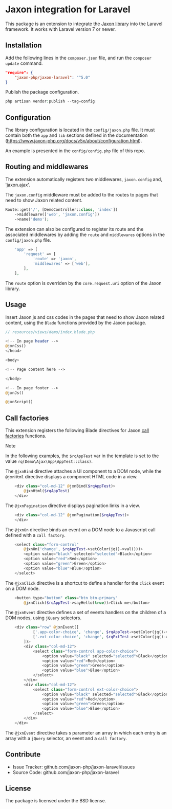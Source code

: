 Jaxon integration for Laravel
=============================

This package is an extension to integrate the [Jaxon library](https://github.com/jaxon-php/jaxon-core) into the Laravel framework.
It works with Laravel version 7 or newer.

Installation
------------

Add the following lines in the `composer.json` file, and run the `composer update` command.
```json
"require": {
    "jaxon-php/jaxon-laravel": "^5.0"
}
```

Publish the package configuration.
```php
php artisan vendor:publish --tag=config
```

Configuration
-------------

The library configuration is located in the `config/jaxon.php` file.
It must contain both the `app` and `lib` sections defined in the documentation (https://www.jaxon-php.org/docs/v5x/about/configuration.html).

An example is presented in the `config/config.php` file of this repo.

Routing and middlewares
-----------------------

The extension automatically registers two middlewares, `jaxon.config` and, 'jaxon.ajax'.

The `jaxon.config` middleware must be added to the routes to pages that need to show Jaxon related content.

```php
Route::get('/', [DemoController::class, 'index'])
    ->middleware(['web', 'jaxon.config'])
    ->name('demo');
```

The extension can also be configured to register its route and the associated middlewares by adding the `route` and `middlewares` options in the `config/jaxon.php` file.

```php
    'app' => [
        'request' => [
            'route' => 'jaxon',
            'middlewares' => ['web'],
        ],
    ],
```

The `route` option is overriden by the `core.request.uri` option of the Jaxon library.

Usage
-----

Insert Jaxon js and css codes in the pages that need to show Jaxon related content, using the `Blade` functions provided by the Jaxon package.

```php
// resources/views/demo/index.blade.php

<!-- In page header -->
@jxnCss()
</head>

<body>

<!-- Page content here -->

</body>

<!-- In page footer -->
@jxnJs()

@jxnScript()
```

Call factories
--------------

This extension registers the following Blade directives for Jaxon [call factories](https://www.jaxon-php.org/docs/v5x/ui-features/call-factories.html) functions.

> [!NOTE]
> In the following examples, the `$rqAppTest` var in the template is set to the value `rq(Demo\Ajax\App\AppTest::class)`.

The `@jxnBind` directive attaches a UI component to a DOM node, while the `@jxnHtml` directive displays a component HTML code in a view.

```php
    <div class="col-md-12" @jxnBind($rqAppTest)>
        @jxnHtml($rqAppTest)
    </div>
```

The `@jxnPagination` directive displays pagination links in a view.

```php
    <div class="col-md-12" @jxnPagination($rqAppTest)>
    </div>
```

The `@jxnOn` directive binds an event on a DOM node to a Javascript call defined with a `call factory`.

```php
    <select class="form-control"
        @jxnOn('change', $rqAppTest->setColor(jq()->val()))>
        <option value="black" selected="selected">Black</option>
        <option value="red">Red</option>
        <option value="green">Green</option>
        <option value="blue">Blue</option>
    </select>
```

The `@jxnClick` directive is a shortcut to define a handler for the `click` event on a DOM node.

```php
    <button type="button" class="btn btn-primary"
        @jxnClick($rqAppTest->sayHello(true))>Click me</button>
```

The `@jxnEvent` directive defines a set of events handlers on the children of a DOM nodes, using `jQuery` selectors.

```php
    <div class="row" @jxnEvent([
            ['.app-color-choice', 'change', $rqAppTest->setColor(jq()->val())]
            ['.ext-color-choice', 'change', $rqExtTest->setColor(jq()->val())]
        ])>
        <div class="col-md-12">
            <select class="form-control app-color-choice">
                <option value="black" selected="selected">Black</option>
                <option value="red">Red</option>
                <option value="green">Green</option>
                <option value="blue">Blue</option>
            </select>
        </div>
        <div class="col-md-12">
            <select class="form-control ext-color-choice">
                <option value="black" selected="selected">Black</option>
                <option value="red">Red</option>
                <option value="green">Green</option>
                <option value="blue">Blue</option>
            </select>
        </div>
    </div>
```

The `@jxnEvent` directive takes s parameter an array in which each entry is an array with a `jQuery` selector, an event and a `call factory`.

Contribute
----------

- Issue Tracker: github.com/jaxon-php/jaxon-laravel/issues
- Source Code: github.com/jaxon-php/jaxon-laravel

License
-------

The package is licensed under the BSD license.
